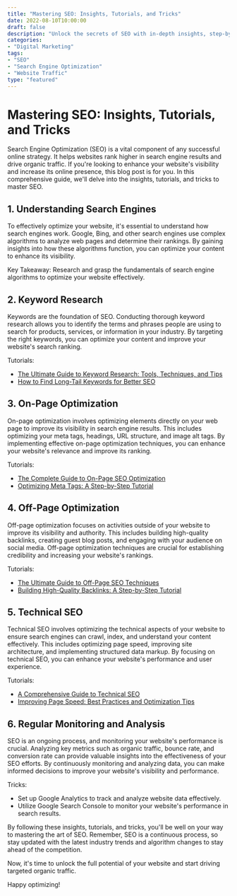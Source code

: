 ```yaml
--- 
title: "Mastering SEO: Insights, Tutorials, and Tricks"
date: 2022-08-10T10:00:00
draft: false
description: "Unlock the secrets of SEO with in-depth insights, step-by-step tutorials, and effective tricks."
categories: 
- "Digital Marketing"
tags: 
- "SEO"
- "Search Engine Optimization"
- "Website Traffic"
type: "featured"
--- 
```


# Mastering SEO: Insights, Tutorials, and Tricks

Search Engine Optimization (SEO) is a vital component of any successful online strategy. It helps websites rank higher in search engine results and drive organic traffic. If you're looking to enhance your website's visibility and increase its online presence, this blog post is for you. In this comprehensive guide, we'll delve into the insights, tutorials, and tricks to master SEO.

## 1. Understanding Search Engines

To effectively optimize your website, it's essential to understand how search engines work. Google, Bing, and other search engines use complex algorithms to analyze web pages and determine their rankings. By gaining insights into how these algorithms function, you can optimize your content to enhance its visibility. 

Key Takeaway: Research and grasp the fundamentals of search engine algorithms to optimize your website effectively.

## 2. Keyword Research

Keywords are the foundation of SEO. Conducting thorough keyword research allows you to identify the terms and phrases people are using to search for products, services, or information in your industry. By targeting the right keywords, you can optimize your content and improve your website's search ranking.

Tutorials: 
- [The Ultimate Guide to Keyword Research: Tools, Techniques, and Tips](https://www.yourblog.com/keyword-research-guide) 
- [How to Find Long-Tail Keywords for Better SEO](https://www.yourblog.com/long-tail-keywords-seo)

## 3. On-Page Optimization

On-page optimization involves optimizing elements directly on your web page to improve its visibility in search engine results. This includes optimizing your meta tags, headings, URL structure, and image alt tags. By implementing effective on-page optimization techniques, you can enhance your website's relevance and improve its ranking.

Tutorials: 
- [The Complete Guide to On-Page SEO Optimization](https://www.yourblog.com/on-page-seo-guide) 
- [Optimizing Meta Tags: A Step-by-Step Tutorial](https://www.yourblog.com/optimizing-meta-tags-tutorial)

## 4. Off-Page Optimization

Off-page optimization focuses on activities outside of your website to improve its visibility and authority. This includes building high-quality backlinks, creating guest blog posts, and engaging with your audience on social media. Off-page optimization techniques are crucial for establishing credibility and increasing your website's rankings.

Tutorials: 
- [The Ultimate Guide to Off-Page SEO Techniques](https://www.yourblog.com/off-page-seo-guide) 
- [Building High-Quality Backlinks: A Step-by-Step Tutorial](https://www.yourblog.com/building-backlinks-tutorial)

## 5. Technical SEO

Technical SEO involves optimizing the technical aspects of your website to ensure search engines can crawl, index, and understand your content effectively. This includes optimizing page speed, improving site architecture, and implementing structured data markup. By focusing on technical SEO, you can enhance your website's performance and user experience.

Tutorials: 
- [A Comprehensive Guide to Technical SEO](https://www.yourblog.com/technical-seo-guide) 
- [Improving Page Speed: Best Practices and Optimization Tips](https://www.yourblog.com/page-speed-optimization-tutorial)

## 6. Regular Monitoring and Analysis

SEO is an ongoing process, and monitoring your website's performance is crucial. Analyzing key metrics such as organic traffic, bounce rate, and conversion rate can provide valuable insights into the effectiveness of your SEO efforts. By continuously monitoring and analyzing data, you can make informed decisions to improve your website's visibility and performance.

Tricks: 
- Set up Google Analytics to track and analyze website data effectively.
- Utilize Google Search Console to monitor your website's performance in search results.

By following these insights, tutorials, and tricks, you'll be well on your way to mastering the art of SEO. Remember, SEO is a continuous process, so stay updated with the latest industry trends and algorithm changes to stay ahead of the competition.

Now, it's time to unlock the full potential of your website and start driving targeted organic traffic.

Happy optimizing!
